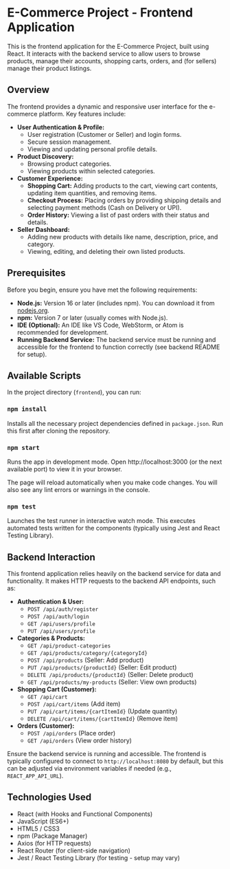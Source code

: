# E-Commerce Project - Frontend Application

This is the frontend application for the E-Commerce Project, built using React. It interacts with the backend service to allow users to browse products, manage their accounts, shopping carts, orders, and (for sellers) manage their product listings.

## Overview

The frontend provides a dynamic and responsive user interface for the e-commerce platform. Key features include:

*   **User Authentication & Profile:**
    *   User registration (Customer or Seller) and login forms.
    *   Secure session management.
    *   Viewing and updating personal profile details.
*   **Product Discovery:**
    *   Browsing product categories.
    *   Viewing products within selected categories.
*   **Customer Experience:**
    *   **Shopping Cart:** Adding products to the cart, viewing cart contents, updating item quantities, and removing items.
    *   **Checkout Process:** Placing orders by providing shipping details and selecting payment methods (Cash on Delivery or UPI).
    *   **Order History:** Viewing a list of past orders with their status and details.
*   **Seller Dashboard:**
    *   Adding new products with details like name, description, price, and category.
    *   Viewing, editing, and deleting their own listed products.

## Prerequisites

Before you begin, ensure you have met the following requirements:
*   **Node.js:** Version 16 or later (includes npm). You can download it from [nodejs.org](https://nodejs.org/).
*   **npm:** Version 7 or later (usually comes with Node.js).
*   **IDE (Optional):** An IDE like VS Code, WebStorm, or Atom is recommended for development.
*   **Running Backend Service:** The backend service must be running and accessible for the frontend to function correctly (see backend README for setup).

## Available Scripts

In the project directory (`frontend`), you can run:

### `npm install`

Installs all the necessary project dependencies defined in `package.json`. Run this first after cloning the repository.

### `npm start`

Runs the app in development mode.
Open http://localhost:3000 (or the next available port) to view it in your browser.

The page will reload automatically when you make code changes.
You will also see any lint errors or warnings in the console.

### `npm test`

Launches the test runner in interactive watch mode.
This executes automated tests written for the components (typically using Jest and React Testing Library).

## Backend Interaction

This frontend application relies heavily on the backend service for data and functionality. It makes HTTP requests to the backend API endpoints, such as:

*   **Authentication & User:**
    *   `POST /api/auth/register`
    *   `POST /api/auth/login`
    *   `GET /api/users/profile`
    *   `PUT /api/users/profile`
*   **Categories & Products:**
    *   `GET /api/product-categories`
    *   `GET /api/products/category/{categoryId}`
    *   `POST /api/products` (Seller: Add product)
    *   `PUT /api/products/{productId}` (Seller: Edit product)
    *   `DELETE /api/products/{productId}` (Seller: Delete product)
    *   `GET /api/products/my-products` (Seller: View own products)
*   **Shopping Cart (Customer):**
    *   `GET /api/cart`
    *   `POST /api/cart/items` (Add item)
    *   `PUT /api/cart/items/{cartItemId}` (Update quantity)
    *   `DELETE /api/cart/items/{cartItemId}` (Remove item)
*   **Orders (Customer):**
    *   `POST /api/orders` (Place order)
    *   `GET /api/orders` (View order history)

Ensure the backend service is running and accessible. The frontend is typically configured to connect to `http://localhost:8080` by default, but this can be adjusted via environment variables if needed (e.g., `REACT_APP_API_URL`).

## Technologies Used
*   React (with Hooks and Functional Components)
*   JavaScript (ES6+)
*   HTML5 / CSS3
*   npm (Package Manager)
*   Axios (for HTTP requests)
*   React Router (for client-side navigation)
*   Jest / React Testing Library (for testing - setup may vary)
